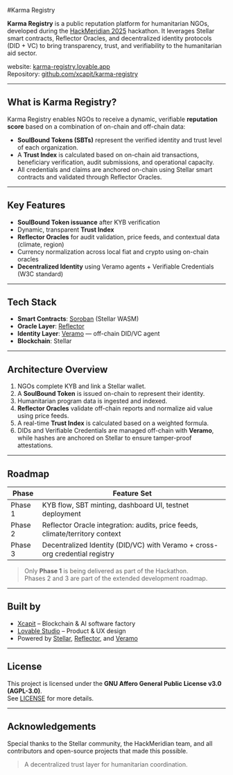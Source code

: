 #Karma Registry

**Karma Registry** is a public reputation platform for humanitarian NGOs, developed during the [HackMeridian 2025](https://www.stellar.org/events/meridian) hackathon. It leverages Stellar smart contracts, Reflector Oracles, and decentralized identity protocols (DID + VC) to bring transparency, trust, and verifiability to the humanitarian aid sector.

website: [karma-registry.lovable.app](https://karma-registry.lovable.app)  
Repository: [github.com/xcapit/karma-registry](https://github.com/xcapit/karma-registry)

---

## What is Karma Registry?

Karma Registry enables NGOs to receive a dynamic, verifiable **reputation score** based on a combination of on-chain and off-chain data:

- **SoulBound Tokens (SBTs)** represent the verified identity and trust level of each organization.
- A **Trust Index** is calculated based on on-chain aid transactions, beneficiary verification, audit submissions, and operational capacity.
- All credentials and claims are anchored on-chain using Stellar smart contracts and validated through Reflector Oracles.

---

## Key Features

-  **SoulBound Token issuance** after KYB verification
- Dynamic, transparent **Trust Index**
- **Reflector Oracles** for audit validation, price feeds, and contextual data (climate, region)
- Currency normalization across local fiat and crypto using on-chain oracles
- **Decentralized Identity** using Veramo agents + Verifiable Credentials (W3C standard)

---

## Tech Stack

- **Smart Contracts**: [Soroban](https://soroban.stellar.org/) (Stellar WASM)
- **Oracle Layer**: [Reflector](https://reflector.network/)
- **Identity Layer**: [Veramo](https://veramo.io/) — off-chain DID/VC agent
- **Blockchain**: Stellar 

---

## Architecture Overview

1. NGOs complete KYB and link a Stellar wallet.
2. A **SoulBound Token** is issued on-chain to represent their identity.
3. Humanitarian program data is ingested and indexed.
4. **Reflector Oracles** validate off-chain reports and normalize aid value using price feeds.
5. A real-time **Trust Index** is calculated based on a weighted formula.
6. DIDs and Verifiable Credentials are managed off-chain with **Veramo**, while hashes are anchored on Stellar to ensure tamper-proof attestations.

---

## Roadmap

| Phase | Feature Set |
|-------|-------------|
| Phase 1 | KYB flow, SBT minting, dashboard UI, testnet deployment |
| Phase 2 | Reflector Oracle integration: audits, price feeds, climate/territory context |
| Phase 3 | Decentralized Identity (DID/VC) with Veramo + cross-org credential registry |

> Only **Phase 1** is being delivered as part of the Hackathon.  
> Phases 2 and 3 are part of the extended development roadmap.

---

## Built by

-  [Xcapit](https://xcapit.com) – Blockchain & AI software factory
-  [Lovable Studio](https://lovable.studio) – Product & UX design
-  Powered by [Stellar](https://stellar.org), [Reflector](https://reflector.network), and [Veramo](https://veramo.io)

---

## License

This project is licensed under the **GNU Affero General Public License v3.0 (AGPL-3.0)**.  
See [LICENSE](./LICENSE) for more details.

---

## Acknowledgements

Special thanks to the Stellar community, the HackMeridian team, and all contributors and open-source projects that made this possible.

> A decentralized trust layer for humanitarian coordination.
